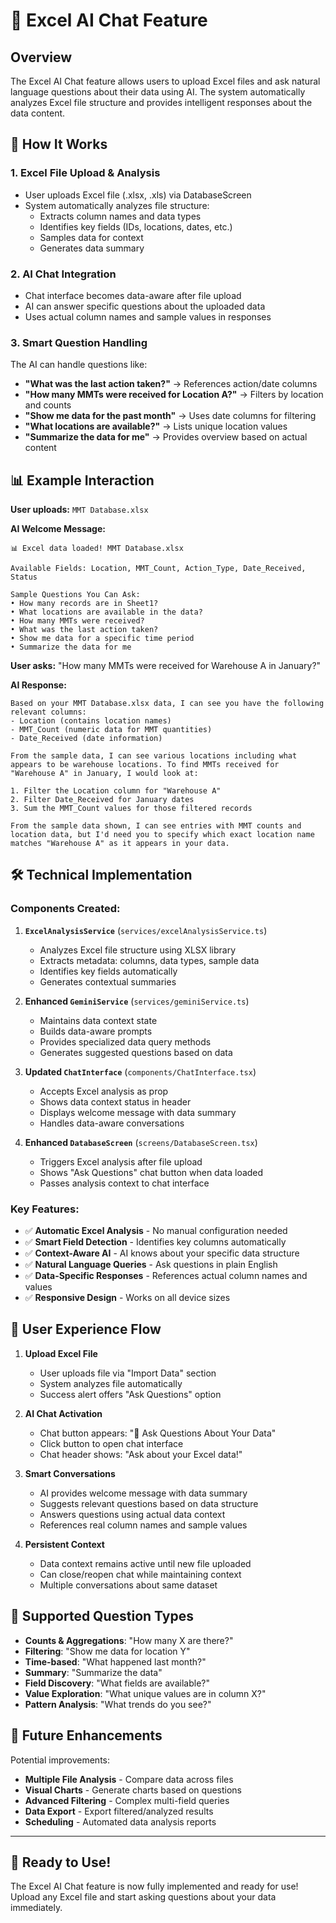 # 🤖 Excel AI Chat Feature

## Overview
The Excel AI Chat feature allows users to upload Excel files and ask natural language questions about their data using AI. The system automatically analyzes Excel file structure and provides intelligent responses about the data content.

## 🚀 How It Works

### 1. **Excel File Upload & Analysis**
- User uploads Excel file (.xlsx, .xls) via DatabaseScreen
- System automatically analyzes file structure:
  - Extracts column names and data types
  - Identifies key fields (IDs, locations, dates, etc.)
  - Samples data for context
  - Generates data summary

### 2. **AI Chat Integration**
- Chat interface becomes data-aware after file upload
- AI can answer specific questions about the uploaded data
- Uses actual column names and sample values in responses

### 3. **Smart Question Handling**
The AI can handle questions like:
- **"What was the last action taken?"** → References action/date columns
- **"How many MMTs were received for Location A?"** → Filters by location and counts
- **"Show me data for the past month"** → Uses date columns for filtering
- **"What locations are available?"** → Lists unique location values
- **"Summarize the data for me"** → Provides overview based on actual content

## 📊 Example Interaction

**User uploads:** `MMT Database.xlsx`

**AI Welcome Message:**
```
📊 Excel data loaded! MMT Database.xlsx

Available Fields: Location, MMT_Count, Action_Type, Date_Received, Status

Sample Questions You Can Ask:
• How many records are in Sheet1?
• What locations are available in the data?
• How many MMTs were received?
• What was the last action taken?
• Show me data for a specific time period
• Summarize the data for me
```

**User asks:** "How many MMTs were received for Warehouse A in January?"

**AI Response:**
```
Based on your MMT Database.xlsx data, I can see you have the following relevant columns:
- Location (contains location names)
- MMT_Count (numeric data for MMT quantities) 
- Date_Received (date information)

From the sample data, I can see various locations including what appears to be warehouse locations. To find MMTs received for "Warehouse A" in January, I would look at:

1. Filter the Location column for "Warehouse A"
2. Filter Date_Received for January dates
3. Sum the MMT_Count values for those filtered records

From the sample data shown, I can see entries with MMT counts and location data, but I'd need you to specify which exact location name matches "Warehouse A" as it appears in your data.
```

## 🛠 Technical Implementation

### **Components Created:**

1. **`ExcelAnalysisService`** (`services/excelAnalysisService.ts`)
   - Analyzes Excel file structure using XLSX library
   - Extracts metadata: columns, data types, sample data
   - Identifies key fields automatically
   - Generates contextual summaries

2. **Enhanced `GeminiService`** (`services/geminiService.ts`)
   - Maintains data context state
   - Builds data-aware prompts
   - Provides specialized data query methods
   - Generates suggested questions based on data

3. **Updated `ChatInterface`** (`components/ChatInterface.tsx`)
   - Accepts Excel analysis as prop
   - Shows data context status in header
   - Displays welcome message with data summary
   - Handles data-aware conversations

4. **Enhanced `DatabaseScreen`** (`screens/DatabaseScreen.tsx`)
   - Triggers Excel analysis after file upload
   - Shows "Ask Questions" chat button when data loaded
   - Passes analysis context to chat interface

### **Key Features:**

- ✅ **Automatic Excel Analysis** - No manual configuration needed
- ✅ **Smart Field Detection** - Identifies key columns automatically
- ✅ **Context-Aware AI** - AI knows about your specific data structure
- ✅ **Natural Language Queries** - Ask questions in plain English
- ✅ **Data-Specific Responses** - References actual column names and values
- ✅ **Responsive Design** - Works on all device sizes

## 📱 User Experience Flow

1. **Upload Excel File**
   - User uploads file via "Import Data" section
   - System analyzes file automatically
   - Success alert offers "Ask Questions" option

2. **AI Chat Activation**
   - Chat button appears: "🤖 Ask Questions About Your Data"
   - Click button to open chat interface
   - Chat header shows: "Ask about your Excel data!"

3. **Smart Conversations**
   - AI provides welcome message with data summary
   - Suggests relevant questions based on data structure
   - Answers questions using actual data context
   - References real column names and sample values

4. **Persistent Context**
   - Data context remains active until new file uploaded
   - Can close/reopen chat while maintaining context
   - Multiple conversations about same dataset

## 🎯 Supported Question Types

- **Counts & Aggregations**: "How many X are there?"
- **Filtering**: "Show me data for location Y"
- **Time-based**: "What happened last month?"
- **Summary**: "Summarize the data"
- **Field Discovery**: "What fields are available?"
- **Value Exploration**: "What unique values are in column X?"
- **Pattern Analysis**: "What trends do you see?"

## 🔧 Future Enhancements

Potential improvements:
- **Multiple File Analysis** - Compare data across files
- **Visual Charts** - Generate charts based on questions
- **Advanced Filtering** - Complex multi-field queries
- **Data Export** - Export filtered/analyzed results
- **Scheduling** - Automated data analysis reports

---

## 🎉 Ready to Use!

The Excel AI Chat feature is now fully implemented and ready for use! Upload any Excel file and start asking questions about your data immediately.
